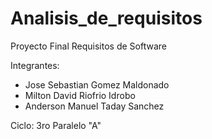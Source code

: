 # Analisis_de_requisitos
Proyecto Final Requisitos de Software

Integrantes: 
- Jose Sebastian Gomez Maldonado
- Milton David Riofrio Idrobo
- Anderson Manuel Taday Sanchez

Ciclo: 3ro Paralelo "A"
